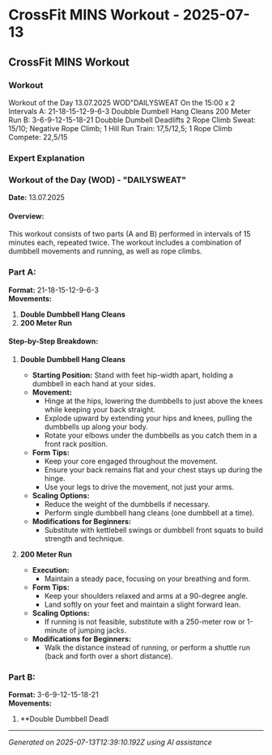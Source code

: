 # CrossFit MINS Workout - 2025-07-13

## CrossFit MINS Workout

### Workout
Workout of the Day 13.07.2025 WOD"DAILYSWEAT On the 15:00 x 2 Intervals A: 21-18-15-12-9-6-3 Doubble Dumbell Hang Cleans 200 Meter Run B: 3-6-9-12-15-18-21 Doubble Dumbell Deadlifts 2 Rope Climb Sweat: 15/10; Negative Rope Climb; 1 Hill Run Train: 17,5/12,5; 1 Rope Climb Compete: 22,5/15

### Expert Explanation
### Workout of the Day (WOD) - "DAILYSWEAT"
**Date:** 13.07.2025

#### Overview:
This workout consists of two parts (A and B) performed in intervals of 15 minutes each, repeated twice. The workout includes a combination of dumbbell movements and running, as well as rope climbs. 

### Part A:
**Format:** 21-18-15-12-9-6-3  
**Movements:**  
1. **Double Dumbbell Hang Cleans**  
2. **200 Meter Run**

#### Step-by-Step Breakdown:

1. **Double Dumbbell Hang Cleans**
   - **Starting Position:** Stand with feet hip-width apart, holding a dumbbell in each hand at your sides.
   - **Movement:**
     - Hinge at the hips, lowering the dumbbells to just above the knees while keeping your back straight.
     - Explode upward by extending your hips and knees, pulling the dumbbells up along your body.
     - Rotate your elbows under the dumbbells as you catch them in a front rack position.
   - **Form Tips:**
     - Keep your core engaged throughout the movement.
     - Ensure your back remains flat and your chest stays up during the hinge.
     - Use your legs to drive the movement, not just your arms.
   - **Scaling Options:**
     - Reduce the weight of the dumbbells if necessary.
     - Perform single dumbbell hang cleans (one dumbbell at a time).
   - **Modifications for Beginners:**
     - Substitute with kettlebell swings or dumbbell front squats to build strength and technique.

2. **200 Meter Run**
   - **Execution:**
     - Maintain a steady pace, focusing on your breathing and form.
   - **Form Tips:**
     - Keep your shoulders relaxed and arms at a 90-degree angle.
     - Land softly on your feet and maintain a slight forward lean.
   - **Scaling Options:**
     - If running is not feasible, substitute with a 250-meter row or 1-minute of jumping jacks.
   - **Modifications for Beginners:**
     - Walk the distance instead of running, or perform a shuttle run (back and forth over a short distance).

### Part B:
**Format:** 3-6-9-12-15-18-21  
**Movements:**  
1. **Double Dumbbell Deadl

---
*Generated on 2025-07-13T12:39:10.192Z using AI assistance*
